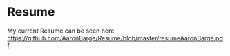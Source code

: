 # Resume
My current Resume can be seen here https://github.com/AaronBarge/Resume/blob/master/resumeAaronBarge.pdf
